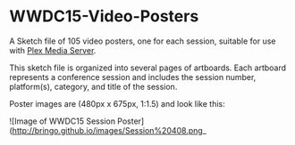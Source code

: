 # WWDC15-Video-Posters
A Sketch file of 105 video posters, one for each session, suitable for 
use with [Plex Media Server](https://plex.tv/).

This sketch file is organized into several pages of artboards. Each
artboard represents a conference session and includes the session number,
platform(s), category, and title of the session.

Poster images are (480px x 675px, 1:1.5) and look like this:

![Image of WWDC15 Session Poster](http://bringo.github.io/images/Session%20408.png_

